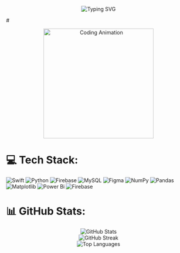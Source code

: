 <p align="center">
<img src="https://readme-typing-svg.demolab.com?# font=Fira+Code&size=24&pause=1000&color=F7F7F7&center=true&vCenter=true&width=500&lines=Hi!+I'm+Ebrar+G%C3%BCl+Yaz%C4%B1c%C4%B1.;Welcome+to+my+GitHub+profile!+%F0%9F%91%8B" alt="Typing SVG" />

</p>
#
<p align="center">
  <img src="https://media0.giphy.com/media/v1.Y2lkPTc5MGI3NjExbWpmZG5weG81dTdtZW5rcXZva2IzbnozOGMyNDZ2Y2E2ZngxaGR4bSZlcD12MV9pbnRlcm5hbF9naWZfYnlfaWQmY3Q9Zw/8dPbkqUb2p5XTvIXLx/giphy.gif" alt="Coding Animation" width="300"/>
</p>


# 💻 Tech Stack:
![Swift](https://img.shields.io/badge/swift-F54A2A?style=for-the-badge&logo=swift&logoColor=white) 
![Python](https://img.shields.io/badge/python-3670A0?style=for-the-badge&logo=python&logoColor=ffdd54) 
![Firebase](https://img.shields.io/badge/firebase-%23039BE5.svg?style=for-the-badge&logo=firebase) 
![MySQL](https://img.shields.io/badge/mysql-4479A1.svg?style=for-the-badge&logo=mysql&logoColor=white) 
![Figma](https://img.shields.io/badge/figma-%23F24E1E.svg?style=for-the-badge&logo=figma&logoColor=white) 
![NumPy](https://img.shields.io/badge/numpy-%23013243.svg?style=for-the-badge&logo=numpy&logoColor=white) 
![Pandas](https://img.shields.io/badge/pandas-%23150458.svg?style=for-the-badge&logo=pandas&logoColor=white) 
![Matplotlib](https://img.shields.io/badge/Matplotlib-%23ffffff.svg?style=for-the-badge&logo=Matplotlib&logoColor=black) 
![Power Bi](https://img.shields.io/badge/power_bi-F2C811?style=for-the-badge&logo=powerbi&logoColor=black) 
![Firebase](https://img.shields.io/badge/firebase-a08021?style=for-the-badge&logo=firebase&logoColor=ffcd34)

# 📊 GitHub Stats:
<div align="center">
  <img src="https://github-readme-stats.vercel.app/api?username=ebrarguly&theme=cobalt&hide_border=false&include_all_commits=true&count_private=true" alt="GitHub Stats"/><br/>
  <img src="https://nirzak-streak-stats.vercel.app/?user=ebrarguly&theme=cobalt&hide_border=false" alt="GitHub Streak"/><br/>
  <img src="https://github-readme-stats.vercel.app/api/top-langs/?username=ebrarguly&theme=cobalt&hide_border=false&include_all_commits=true&count_private=true&layout=compact" alt="Top Languages"/>
</div>


<!-- Proudly created with GPRM ( https://gprm.itsvg.in ) --> 
